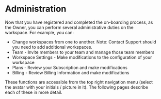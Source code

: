 # Administration

Now that you have registered and completed the on-boarding process, as the Owner, you can perform several administrative duties on the workspace. For example, you can:

* Change workspaces from one to another.  Note:  Contact Support should you need to add additional workspaces.
* Team - Invite members to your team and manage those team members
* Workspace Settings - Make modifications to the configuration of your workspace
* Plans - Review your Subscription and make modifications
* Billing - Review Billing Information and make modifications

These functions are accessible from the top right navigation menu (select the avatar with your initials / picture in it).  The following pages describe each of these in more detail.
